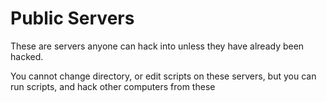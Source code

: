 # Public Servers

These are servers anyone can hack into unless they have already been hacked.

You cannot change directory, or edit scripts on these servers, but you can run scripts, and hack other computers from these
